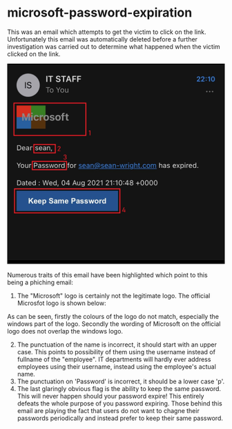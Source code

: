 # microsoft-password-expiration

This was an email which attempts to get the victim to click on the link. Unfortunately this email was automatically deleted before a further investigation was carried out to determine what happened when the victim clicked on the link.

![Screenshot of phishing email](https://github.com/SeanWrightSec/phishing-examples/blob/main/microsoft-password-expiration/E7-e1fcXoAckVQP.jpg)

Numerous traits of this email have been highlighted which point to this being a phiching email:
1. The "Microsoft" logo is certainly not the legitimate logo. The official Microsfot logo is shown below:

As can be seen, firstly the colours of the logo do not match, especially the windows part of the logo. Secondly the wording of Microsoft on the official logo does not overlap the windows logo.

2. The punctuation of the name is incorrect, it should start with an upper case. This points to possibility of them using the username instead of fullname of the "employee". IT departments will hardly ever address employees using their username, instead using the employee's actual name.
3. The punctuation on 'Password' is incorrect, it should be a lower case 'p'.
4. The last glaringly obvious flag is the ability to keep the same password. This will never happen should your password expire! This entirely defeats the whole purpose of you password expiring. Those behind this email are playing the fact that users do not want to chagne their passwords periodically and instead prefer to keep their same password.
